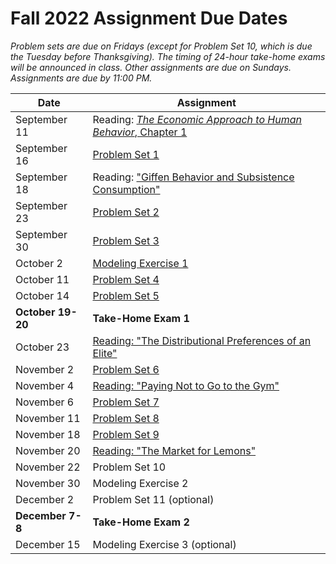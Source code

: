 # Fall 2022 Assignment Due Dates

_Problem sets are due on Fridays (except for Problem Set 10, which is due the Tuesday before 
Thanksgiving).  The timing of 24-hour take-home exams will be announced in class.  Other 
assignments are due on Sundays.  Assignments are due by 11:00 PM._

| Date | Assignment |
|---------------------|--|
| September 11 | Reading:  [_The Economic Approach to Human Behavior_, Chapter 1](https://www.gradescope.com/courses/432869/assignments/2243726/) |
| September 16 | [Problem Set 1](https://www.gradescope.com/courses/432869/assignments/2241937/) |
| September 18 | Reading:  ["Giffen Behavior and Subsistence Consumption"](https://www.gradescope.com/courses/432869/assignments/2257941/) |
| September 23 | [Problem Set 2](https://www.gradescope.com/courses/432869/assignments/2267747/) |
| September 30 | [Problem Set 3](https://www.gradescope.com/courses/432869/assignments/2292671/) |
| October 2 | [Modeling Exercise 1](https://www.gradescope.com/courses/432869/assignments/2312447/) |
| October 11 | [Problem Set 4](https://www.gradescope.com/courses/432869/assignments/2328828/) |
| October 14 | [Problem Set 5](https://www.gradescope.com/courses/432869/assignments/2329441/) |
| **October 19-20** | **Take-Home Exam 1** |
| October 23 | [Reading:  "The Distributional Preferences of an Elite"](https://www.gradescope.com/courses/432869/assignments/2368898/) |
| November 2 | [Problem Set 6](https://www.gradescope.com/courses/432869/assignments/2382330/) |
| November 4 | [Reading:  "Paying Not to Go to the Gym"](https://www.gradescope.com/courses/432869/assignments/2392866/) |
| November 6 | [Problem Set 7](https://www.gradescope.com/courses/432869/assignments/2404059/) |
| November 11 | [Problem Set 8](https://www.gradescope.com/courses/432869/assignments/2421764/) |
| November 18 | [Problem Set 9](https://www.gradescope.com/courses/432869/assignments/2441007/) |
| November 20 | [Reading:  "The Market for Lemons"](https://www.gradescope.com/courses/432869/assignments/2429596/) |
| November 22 | Problem Set 10 |
| November 30 | Modeling Exercise 2 |
| December 2 | Problem Set 11 (optional) |
| **December 7-8** | **Take-Home Exam 2** |
| December 15 | Modeling Exercise 3 (optional) |

